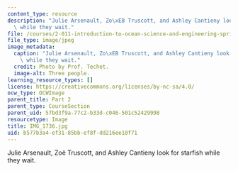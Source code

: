 ```yaml
---
content_type: resource
description: "Julie Arsenault, Zo\xEB Truscott, and Ashley Cantieny look for starfish\
  \ while they wait."
file: /courses/2-011-introduction-to-ocean-science-and-engineering-spring-2006/b577b3a4ef3185bbef8fdd216ee10f71_IMG_1736.jpg
file_type: image/jpeg
image_metadata:
  caption: "Julie Arsenault, Zo\xEB Truscott, and Ashley Cantieny look for starfish\
    \ while they wait."
  credit: Photo by Prof. Techet.
  image-alt: Three people.
learning_resource_types: []
license: https://creativecommons.org/licenses/by-nc-sa/4.0/
ocw_type: OCWImage
parent_title: Part 2
parent_type: CourseSection
parent_uid: 57bd3f9a-77c2-b33d-c046-501c52429998
resourcetype: Image
title: IMG_1736.jpg
uid: b577b3a4-ef31-85bb-ef8f-dd216ee10f71
---
```

Julie Arsenault, Zoë Truscott, and Ashley Cantieny look for starfish while they wait.